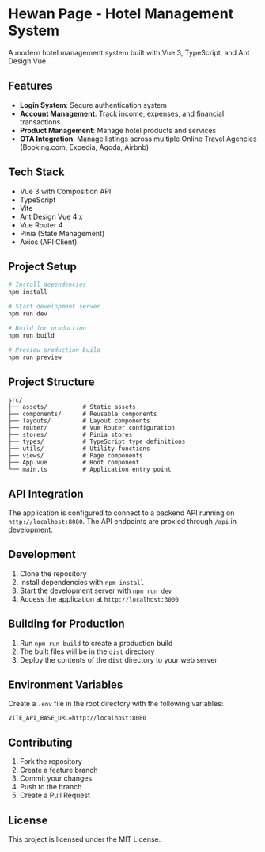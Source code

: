 # Hewan Page - Hotel Management System

A modern hotel management system built with Vue 3, TypeScript, and Ant Design Vue.

## Features

- **Login System**: Secure authentication system
- **Account Management**: Track income, expenses, and financial transactions
- **Product Management**: Manage hotel products and services
- **OTA Integration**: Manage listings across multiple Online Travel Agencies (Booking.com, Expedia, Agoda, Airbnb)

## Tech Stack

- Vue 3 with Composition API
- TypeScript
- Vite
- Ant Design Vue 4.x
- Vue Router 4
- Pinia (State Management)
- Axios (API Client)

## Project Setup

```bash
# Install dependencies
npm install

# Start development server
npm run dev

# Build for production
npm run build

# Preview production build
npm run preview
```

## Project Structure

```
src/
├── assets/          # Static assets
├── components/      # Reusable components
├── layouts/         # Layout components
├── router/          # Vue Router configuration
├── stores/          # Pinia stores
├── types/           # TypeScript type definitions
├── utils/           # Utility functions
├── views/           # Page components
├── App.vue          # Root component
└── main.ts          # Application entry point
```

## API Integration

The application is configured to connect to a backend API running on `http://localhost:8080`. The API endpoints are proxied through `/api` in development.

## Development

1. Clone the repository
2. Install dependencies with `npm install`
3. Start the development server with `npm run dev`
4. Access the application at `http://localhost:3000`

## Building for Production

1. Run `npm run build` to create a production build
2. The built files will be in the `dist` directory
3. Deploy the contents of the `dist` directory to your web server

## Environment Variables

Create a `.env` file in the root directory with the following variables:

```env
VITE_API_BASE_URL=http://localhost:8080
```

## Contributing

1. Fork the repository
2. Create a feature branch
3. Commit your changes
4. Push to the branch
5. Create a Pull Request

## License

This project is licensed under the MIT License.
